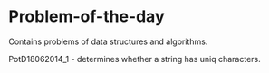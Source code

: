 Problem-of-the-day
==================

Contains problems of data structures and algorithms.


PotD18062014_1 - determines whether a string has uniq characters.
